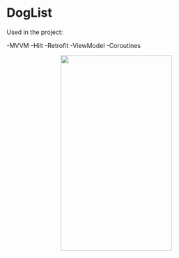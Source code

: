 # DogList

Used in the project:

-MVVM
-Hilt
-Retrofit
-ViewModel
-Coroutines 




<p align="center">
 <img src="https://user-images.githubusercontent.com/97243182/198842307-ddc15b60-10ed-46ab-b57d-b6050ee020bc.png" width="256" height="450">
</p>
